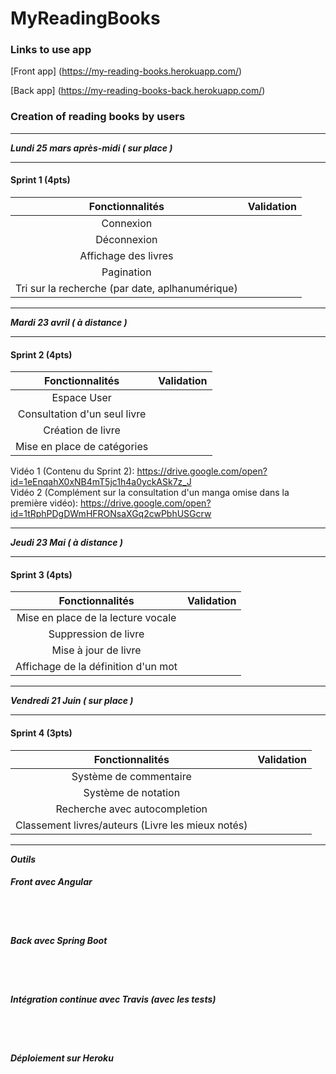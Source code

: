 # MyReadingBooks

### Links to use app

[Front app] (https://my-reading-books.herokuapp.com/)

[Back app] (https://my-reading-books-back.herokuapp.com/)

### Creation of reading books by users
************************************
***Lundi 25 mars après-midi ( sur place )***
********************************************

#### Sprint 1 (4pts)

| Fonctionnalités                                      | Validation |
|:----------------------------------------------------:|:----------:|
| Connexion                                            |            |
| Déconnexion                                          |            |
| Affichage des livres                                 |            |
| Pagination                                           |            |
| Tri sur la recherche (par date, aplhanumérique)      |            |


***********************************
***Mardi 23 avril ( à distance )***
***********************************

#### Sprint 2 (4pts)

| Fonctionnalités                    | Validation |
|:----------------------------------:|:----------:|
| Espace User                        |            | 
| Consultation d'un seul livre       |            |
| Création de livre                  |            |
| Mise en place de catégories        |            |

Vidéo 1 (Contenu du Sprint 2): https://drive.google.com/open?id=1eEnqahX0xNB4mT5jc1h4a0yckASk7z_J <br/>
Vidéo 2 (Complément sur la consultation d'un manga omise dans la première vidéo): https://drive.google.com/open?id=1tRphPDgDWmHFRONsaXGq2cwPbhUSGcrw
*********************************
***Jeudi 23 Mai ( à distance )***
*********************************

#### Sprint 3 (4pts)

| Fonctionnalités                     | Validation |
|:-----------------------------------:|:----------:|
| Mise en place de la lecture vocale  |            |
| Suppression de livre                |            |
| Mise à jour de livre                |            |
| Affichage de la définition d'un mot |            |


***********************************
***Vendredi 21 Juin ( sur place )***
***********************************

#### Sprint 4 (3pts)

| Fonctionnalités                                      | Validation |
|:----------------------------------------------------:|:----------:|
| Système de commentaire                               |            |
| Système de notation                                  |            |
| Recherche avec autocompletion                        |            |
| Classement livres/auteurs (Livre les mieux notés)    |            |


***********************************
***Outils***

##### Front avec Angular 
<br/><br/>
##### Back avec Spring Boot 
<br/><br/>
##### Intégration continue avec Travis (avec les tests) 
<br/><br/>
##### Déploiement sur Heroku

